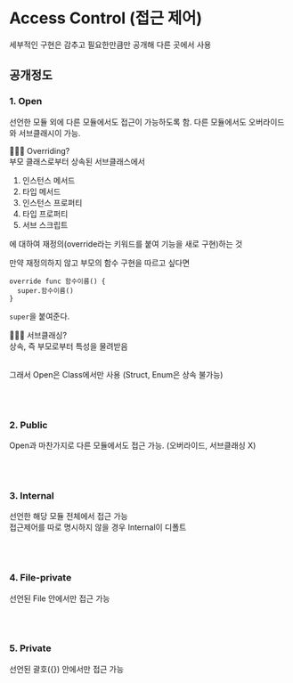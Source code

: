 # Access Control (접근 제어)
세부적인 구현은 감추고 필요한만큼만 공개해 다른 곳에서 사용

## 공개정도
### 1. Open
선언한 모듈 외에 다른 모듈에서도 접근이 가능하도록 함. 다른 모듈에서도 오버라이드와 서브클래시이 가능. <br>

🙋🏻‍♀️ Overriding? <br>
부모 클래스로부터 상속된 서브클래스에서 <br>

1. 인스턴스 메서드
2. 타입 메서드
3. 인스턴스 프로퍼티
4. 타입 프로퍼티
5. 서브 스크립트

에 대하여 재정의(override라는 키워드를 붙여 기능을 새로 구현)하는 것 <br>

만약 재정의하지 않고 부모의 함수 구현을 따르고 싶다면
```
override func 함수이름() {
  super.함수이름()
}
```

`super`을 붙여준다.
<br>

🙋🏻‍♀️ 서브클래싱? <br>
상속, 즉 부모로부터 특성을 물려받음
<br>
<br>

그래서 Open은 Class에서만 사용 (Struct, Enum은 상속 불가능)

<br>
<br>

### 2. Public
Open과 마찬가지로 다른 모듈에서도 접근 가능. (오버라이드, 서브클래싱 X)

<br><br>

### 3. Internal
선언한 해당 모듈 전체에서 접근 가능 <br>
접근제어를 따로 명시하지 않을 경우 Internal이 디폴트

<br><br>

### 4. File-private
선언된 File 안에서만 접근 가능 

<br><br>

### 5. Private
선언된 괄호({}) 안에서만 접근 가능

<br><br>

